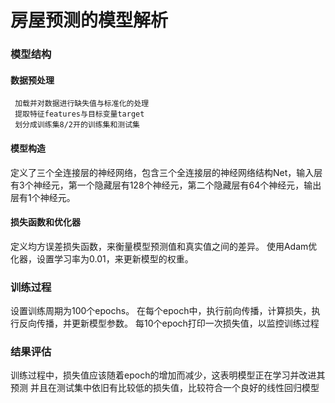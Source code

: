 # 房屋预测的模型解析
### 模型结构
#### 数据预处理
     加载并对数据进行缺失值与标准化的处理
	 提取特征features与目标变量target
	 划分成训练集8/2开的训练集和测试集
#### 模型构造 
定义了三个全连接层的神经网络，包含三个全连接层的神经网络结构Net，输入层有3个神经元，第一个隐藏层有128个神经元，第二个隐藏层有64个神经元，输出层有1个神经元。
#### 损失函数和优化器
定义均方误差损失函数，来衡量模型预测值和真实值之间的差异。
使用Adam优化器，设置学习率为0.01，来更新模型的权重。
### 训练过程
设置训练周期为100个epochs。
在每个epoch中，执行前向传播，计算损失，执行反向传播，并更新模型参数。
每10个epoch打印一次损失值，以监控训练过程
### 结果评估
训练过程中，损失值应该随着epoch的增加而减少，这表明模型正在学习并改进其预测
并且在测试集中依旧有比较低的损失值，比较符合一个良好的线性回归模型